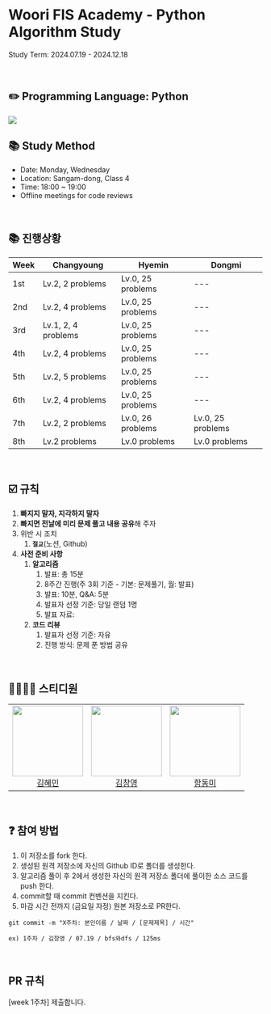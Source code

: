 
# Woori FIS Academy - Python Algorithm Study
Study Term: 2024.07.19 - 2024.12.18

<br />

## ✏️ Programming Language: Python
<img src="https://img.shields.io/badge/Python-3776AB?style=for-the-badge&logo=python&logoColor=white"/>

<br />

## 📚 Study Method

- Date: Monday, Wednesday
- Location: Sangam-dong, Class 4
- Time: 18:00 ~ 19:00
- Offline meetings for code reviews

<br />

## 📚 진행상황
| **Week** | **Changyoung**  | **Hyemin**  | **Dongmi**  |
|----------|------------------|--------------|--------------|
| 1st      | Lv.2, 2 problems  | Lv.0, 25 problems | ---  |
| 2nd      | Lv.2, 4 problems  | Lv.0, 25 problems | ---  |
| 3rd      | Lv.1, 2, 4 problems | Lv.0, 25 problems | ---  |
| 4th      | Lv.2, 4 problems  | Lv.0, 25 problems | ---  |
| 5th      | Lv.2, 5 problems  | Lv.0, 25 problems | ---  |
| 6th      | Lv.2, 4 problems  | Lv.0, 25 problems | ---  |
| 7th      | Lv.2, 2 problems  | Lv.0, 26 problems | Lv.0, 25 problems |
| 8th      | Lv.2 problems     | Lv.0 problems | Lv.0 problems |

<br />

## ☑️ 규칙
1. **빠지지 말자, 지각하지 말자**
2. **빠지면 전날에 미리 문제 풀고 내용 공유**해 주자
3. 위반 시 조치
    1. **`절교`**(노션, Github)
4. **사전 준비 사항**
    1. **알고리즘**
        1. 발표: 총 15분
        2. 8주간 진행(주 3회 기준 - 기본: 문제풀기, 월: 발표)
        3. 발표: 10분, Q&A: 5분
        4. 발표자 선정 기준: 당일 랜덤 1명
        5. 발표 자료: 
    2. **코드 리뷰**
        1. 발표자 선정 기준: 자유
        2. 진행 방식: 문제 푼 방법 공유

<br />

## 👨‍👩‍👧‍👦 스티디원
<table>
  <tr>
    <td height="140px" align="center"> <a href="https://github.com/HyeminKim-kr"> <img src="https://avatars.githubusercontent.com/u/58822591?v=4" width="140px" />
      <br /> 김혜민</a></td>
    <td height="140px" align="center"> <a href="https://github.com/kimchang0"> <img src="https://avatars.githubusercontent.com/u/64997303?v=4" width="140px" />
      <br /> 김창영</a></td>
    <td height="140px" align="center"> <a href="https://github.com/dongmiii"> <img src="https://avatars.githubusercontent.com/u/174290672?v=4" width="140px" />
      <br /> 함동미</a></td>
  </tr>
</table>

<br />

## ❓ 참여 방법
1. 이 저장소를 fork 한다.
2. 생성된 원격 저장소에 자신의 Github ID로 폴더를 생성한다.
3. 알고리즘 풀이 후 2에서 생성한 자신의 원격 저장소 폴더에 풀이한 소스 코드를 push 한다.
4. commit할 때 commit 컨벤션을 지킨다.
5. 마감 시간 전까지 (금요일 자정) 원본 저장소로 PR한다.

```
git commit -m "X주차: 본인이름 / 날짜 / [문제제목] / 시간"

ex) 1주차 / 김창영 / 07.19 / bfs와dfs / 125ms
```

<br />

## PR 규칙
[week 1주차] 제출합니다.

<br />

